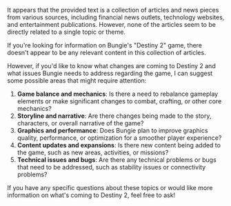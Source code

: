 It appears that the provided text is a collection of articles and news pieces from various sources, including financial news outlets, technology websites, and entertainment publications. However, none of the articles seem to be directly related to a single topic or theme.

If you're looking for information on Bungie's "Destiny 2" game, there doesn't appear to be any relevant content in this collection of articles. 

However, if you'd like to know what changes are coming to Destiny 2 and what issues Bungie needs to address regarding the game, I can suggest some possible areas that might require attention:

1. **Game balance and mechanics**: Is there a need to rebalance gameplay elements or make significant changes to combat, crafting, or other core mechanics?
2. **Storyline and narrative**: Are there changes being made to the story, characters, or overall narrative of the game?
3. **Graphics and performance**: Does Bungie plan to improve graphics quality, performance, or optimization for a smoother player experience?
4. **Content updates and expansions**: Is there new content being added to the game, such as new areas, activities, or missions?
5. **Technical issues and bugs**: Are there any technical problems or bugs that need to be addressed, such as stability issues or connectivity problems?

If you have any specific questions about these topics or would like more information on what's coming to Destiny 2, feel free to ask!